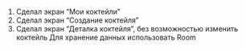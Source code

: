 1. Сделал экран “Мои коктейли”
2. Сделал экран “Создание коктейля”
3. Сделал экран “Деталка коктейля”, без возможностью изменить коктейль
Для хранение данных использовать Room